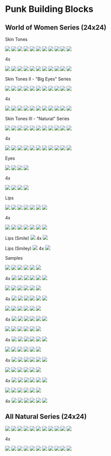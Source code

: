 # Punk Building Blocks




## World of Women Series (24x24)

Skin Tones

![](i/woman-light_warm_olive.png)
![](i/woman-medium_olive.png)
![](i/woman-medium_gold.png)
![](i/woman-deep_warm_gold.png)
![](i/woman-deep_bronze.png)
![](i/woman-deep_neutral.png)
![](i/woman-golden.png)
![](i/woman-burning_red.png)
![](i/woman-cyber_green.png)
![](i/woman-cool_blue.png)
![](i/woman-night_goddess.png)

4x

![](i/woman-light_warm_olive4x.png)
![](i/woman-medium_olive4x.png)
![](i/woman-medium_gold4x.png)
![](i/woman-deep_warm_gold4x.png)
![](i/woman-deep_bronze4x.png)
![](i/woman-deep_neutral4x.png)
![](i/woman-golden4x.png)
![](i/woman-burning_red4x.png)
![](i/woman-cyber_green4x.png)
![](i/woman-cool_blue4x.png)
![](i/woman-night_goddess4x.png)


Skin Tones II - "Big Eyes" Series

![](i/woman-light_warm_olive-ii.png)
![](i/woman-medium_olive-ii.png)
![](i/woman-medium_gold-ii.png)
![](i/woman-deep_warm_gold-ii.png)
![](i/woman-deep_bronze-ii.png)
![](i/woman-deep_neutral-ii.png)
![](i/woman-golden-ii.png)
![](i/woman-burning_red-ii.png)
![](i/woman-cyber_green-ii.png)
![](i/woman-cool_blue-ii.png)
![](i/woman-night_goddess-ii.png)

4x

![](i/woman-light_warm_olive-ii4x.png)
![](i/woman-medium_olive-ii4x.png)
![](i/woman-medium_gold-ii4x.png)
![](i/woman-deep_warm_gold-ii4x.png)
![](i/woman-deep_bronze-ii4x.png)
![](i/woman-deep_neutral-ii4x.png)
![](i/woman-golden-ii4x.png)
![](i/woman-burning_red-ii4x.png)
![](i/woman-cyber_green-ii4x.png)
![](i/woman-cool_blue-ii4x.png)
![](i/woman-night_goddess-ii4x.png)



Skin Tones III - "Natural" Series

![](i/woman-light_warm_olive-iii.png)
![](i/woman-medium_olive-iii.png)
![](i/woman-medium_gold-iii.png)
![](i/woman-deep_warm_gold-iii.png)
![](i/woman-deep_bronze-iii.png)
![](i/woman-deep_neutral-iii.png)
![](i/woman-golden-iii.png)
![](i/woman-burning_red-iii.png)
![](i/woman-cyber_green-iii.png)
![](i/woman-cool_blue-iii.png)
![](i/woman-night_goddess-iii.png)

4x

![](i/woman-light_warm_olive-iii4x.png)
![](i/woman-medium_olive-iii4x.png)
![](i/woman-medium_gold-iii4x.png)
![](i/woman-deep_warm_gold-iii4x.png)
![](i/woman-deep_bronze-iii4x.png)
![](i/woman-deep_neutral-iii4x.png)
![](i/woman-golden-iii4x.png)
![](i/woman-burning_red-iii4x.png)
![](i/woman-cyber_green-iii4x.png)
![](i/woman-cool_blue-iii4x.png)
![](i/woman-night_goddess-iii4x.png)






Eyes

![](i/woman-eyes-blue.png)
![](i/woman-eyes-purple.png)
![](i/woman-eyes-brown.png)
![](i/woman-eyes-green.png)

4x

![](i/woman-eyes-blue4x.png)
![](i/woman-eyes-purple4x.png)
![](i/woman-eyes-brown4x.png)
![](i/woman-eyes-green4x.png)



Lips

![](i/woman-lips-party_pink.png)
![](i/woman-lips-passion_red.png)
![](i/woman-lips-burgundy.png)
![](i/woman-lips-flashy_blue.png)
![](i/woman-lips-purple.png)
![](i/woman-lips-space.png)
![](i/woman-lips-gold.png)

4x

![](i/woman-lips-party_pink4x.png)
![](i/woman-lips-passion_red4x.png)
![](i/woman-lips-burgundy4x.png)
![](i/woman-lips-flashy_blue4x.png)
![](i/woman-lips-purple4x.png)
![](i/woman-lips-space4x.png)
![](i/woman-lips-gold4x.png)


Lips (Smile) ![](i/woman-lips-smile.png) 4x
![](i/woman-lips-smile4x.png)

Lips (Smiley) ![](i/woman-lips-smiley.png) 4x
![](i/woman-lips-smiley4x.png)




Samples

![](i/woman_i_a.png)
![](i/woman_ii_a.png)
![](i/woman_iii_a.png)
![](i/woman_iiii_a.png)
![](i/woman_v_a.png)
![](i/woman_vi_a.png)

4x
![](i/woman_i_a4x.png)
![](i/woman_ii_a4x.png)
![](i/woman_iii_a4x.png)
![](i/woman_iiii_a4x.png)
![](i/woman_v_a4x.png)
![](i/woman_vi_a4x.png)



![](i/woman_i_b.png)
![](i/woman_ii_b.png)
![](i/woman_iii_b.png)
![](i/woman_iiii_b.png)
![](i/woman_v_b.png)
![](i/woman_vi_b.png)

4x
![](i/woman_i_b4x.png)
![](i/woman_ii_b4x.png)
![](i/woman_iii_b4x.png)
![](i/woman_iiii_b4x.png)
![](i/woman_v_b4x.png)
![](i/woman_vi_b4x.png)




![](i/woman_i_d.png)
![](i/woman_ii_d.png)
![](i/woman_iii_d.png)
![](i/woman_iiii_d.png)
![](i/woman_v_d.png)
![](i/woman_vi_d.png)

4x
![](i/woman_i_d4x.png)
![](i/woman_ii_d4x.png)
![](i/woman_iii_d4x.png)
![](i/woman_iiii_d4x.png)
![](i/woman_v_d4x.png)
![](i/woman_vi_d4x.png)



![](i/woman_i_g.png)
![](i/woman_ii_g.png)
![](i/woman_iii_g.png)
![](i/woman_iiii_g.png)
![](i/woman_v_g.png)
![](i/woman_vi_g.png)

4x
![](i/woman_i_g4x.png)
![](i/woman_ii_g4x.png)
![](i/woman_iii_g4x.png)
![](i/woman_iiii_g4x.png)
![](i/woman_v_g4x.png)
![](i/woman_vi_g4x.png)


![](i/woman_i_h.png)
![](i/woman_ii_h.png)
![](i/woman_iii_h.png)
![](i/woman_iiii_h.png)
![](i/woman_v_h.png)
![](i/woman_vi_h.png)

4x
![](i/woman_i_h4x.png)
![](i/woman_ii_h4x.png)
![](i/woman_iii_h4x.png)
![](i/woman_iiii_h4x.png)
![](i/woman_v_h4x.png)
![](i/woman_vi_h4x.png)






![](i/woman_i_c.png)
![](i/woman_ii_c.png)
![](i/woman_iii_c.png)
![](i/woman_iiii_c.png)
![](i/woman_v_c.png)
![](i/woman_vi_c.png)

4x
![](i/woman_i_c4x.png)
![](i/woman_ii_c4x.png)
![](i/woman_iii_c4x.png)
![](i/woman_iiii_c4x.png)
![](i/woman_v_c4x.png)
![](i/woman_vi_c4x.png)


![](i/woman_i_i.png)
![](i/woman_ii_i.png)
![](i/woman_iii_i.png)
![](i/woman_iiii_i.png)
![](i/woman_v_i.png)
![](i/woman_vi_i.png)

4x
![](i/woman_i_i4x.png)
![](i/woman_ii_i4x.png)
![](i/woman_iii_i4x.png)
![](i/woman_iiii_i4x.png)
![](i/woman_v_i4x.png)
![](i/woman_vi_i4x.png)



## All Natural Series (24x24)

![](i/human-male-lighter-natural.png)
![](i/human-male-light-natural.png)
![](i/human-male-dark-natural.png)
![](i/human-male-darker-natural.png)
![](i/ape-male-natural.png)
![](i/ape-zombie-male-natural.png)
![](i/ape-alien-male-natural.png)
![](i/alien-male-natural.png)
![](i/zombie-male-natural.png)
![](i/skeleton-male-natural.png)
![](i/demon-male-natural.png)

4x

![](i/human-male-lighter-natural4x.png)
![](i/human-male-light-natural4x.png)
![](i/human-male-dark-natural4x.png)
![](i/human-male-darker-natural4x.png)
![](i/ape-male-natural4x.png)
![](i/ape-zombie-male-natural4x.png)
![](i/ape-alien-male-natural4x.png)
![](i/alien-male-natural4x.png)
![](i/zombie-male-natural4x.png)
![](i/skeleton-male-natural4x.png)
![](i/demon-male-natural4x.png)
